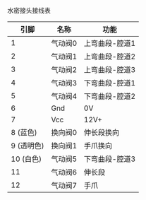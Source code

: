 水密接头接线表

| 引脚       | 名称    | 功能           |
| ---------- | ------- | -------------- |
| 1          | 气动阀0 | 上弯曲段-腔道1 |
| 2          | 气动阀1 | 上弯曲段-腔道2 |
| 3          | 气动阀2 | 上弯曲段-腔道3 |
| 4          | 气动阀3 | 下弯曲段-腔道1 |
| 5          | 气动阀4 | 下弯曲段-腔道2 |
| 6          | Gnd     | 0V             |
| 7          | Vcc     | 12V+           |
| 8 (蓝色)   | 换向阀0 | 伸长段换向     |
| 9 (透明色) | 换向阀1 | 手爪换向       |
| 10 (白色)  | 气动阀5 | 下弯曲段-腔道3 |
| 11         | 气动阀6 | 伸长段         |
| 12         | 气动阀7 | 手爪           |